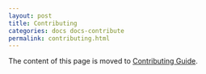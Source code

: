 ```yaml
---
layout: post
title: Contributing
categories: docs docs-contribute
permalink: contributing.html
---
```


The content of this page is moved to [Contributing Guide](https://github.com/ariya/phantomjs/blob/master/CONTRIBUTING.md).
